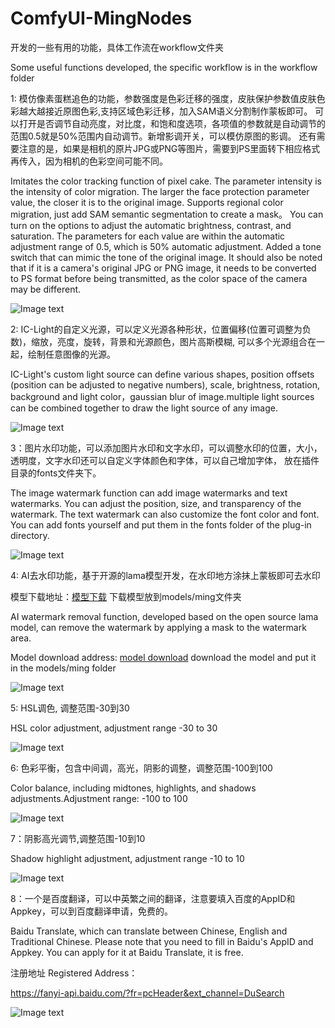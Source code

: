# ComfyUI-MingNodes

开发的一些有用的功能，具体工作流在workflow文件夹

Some useful  functions developed, the specific workflow is in the workflow folder

1: 模仿像素蛋糕追色的功能，参数强度是色彩迁移的强度，皮肤保护参数值皮肤色彩越大越接近原图色彩,支持区域色彩迁移，加入SAM语义分割制作蒙板即可。
可以打开是否调节自动亮度，对比度，和饱和度选项，各项值的参数就是自动调节的范围0.5就是50%范围内自动调节。新增影调开关，可以模仿原图的影调。 
还有需要注意的是，如果是相机的原片JPG或PNG等图片，需要到PS里面转下相应格式再传入，因为相机的色彩空间可能不同。

Imitates the color tracking function of pixel cake. The parameter intensity is the intensity of color migration. 
The larger the face protection parameter value, the closer it is to the original image.
Supports regional color migration, just add SAM semantic segmentation to create a mask。
You can turn on the options to adjust the automatic brightness, contrast, and saturation. 
The parameters for each value are within the automatic adjustment range of 0.5, which is 50% automatic adjustment.
Added a tone switch that can mimic the tone of the original image.
It should also be noted that if it is a camera's original JPG or PNG image, 
it needs to be converted to PS format before being transmitted, as the color space of the camera may be different.

![Image text](https://github.com/mingsky-ai/ComfyUI-MingNodes/blob/main/images/imitation1.png?raw=true)

2: IC-Light的自定义光源，可以定义光源各种形状，位置偏移(位置可调整为负数)，缩放，亮度，旋转，背景和光源颜色，图片高斯模糊,
可以多个光源组合在一起，绘制任意图像的光源。

IC-Light's custom light source can define various shapes, position offsets (position can be adjusted to negative numbers), 
scale, brightness, rotation, background and light color，gaussian blur of image.multiple light sources can be combined together to draw the light source of any image.

![Image text](https://github.com/mingsky-ai/ComfyUI-MingNodes/blob/main/images/light_source.png?raw=true)

3：图片水印功能，可以添加图片水印和文字水印，可以调整水印的位置，大小，透明度，文字水印还可以自定义字体颜色和字体，可以自己增加字体，
放在插件目录的fonts文件夹下。

The image watermark function can add image watermarks and text watermarks. You can adjust the position, size, 
and transparency of the watermark. The text watermark can also customize the font color and font. You can add fonts yourself and put them in the fonts folder of the plug-in directory.

![Image text](https://github.com/mingsky-ai/ComfyUI-MingNodes/blob/main/images/watermark.png?raw=true)

4: AI去水印功能，基于开源的lama模型开发，在水印地方涂抹上蒙板即可去水印

模型下载地址：[模型下载](https://huggingface.co/anyisalin/big-lama/resolve/main/big-lama.safetensors) 下载模型放到models/ming文件夹

AI watermark removal function, developed based on the open source lama model, can remove the watermark by applying a mask to the watermark area.

Model download address: [model download](https://huggingface.co/anyisalin/big-lama/resolve/main/big-lama.safetensors) download the model and put it in the models/ming folder

![Image text](https://github.com/mingsky-ai/ComfyUI-MingNodes/blob/main/images/remove_watermark.png?raw=true)

5: HSL调色, 调整范围-30到30

HSL color adjustment, adjustment range -30 to 30

![Image text](https://github.com/mingsky-ai/ComfyUI-MingNodes/blob/main/images/HSL_color.png?raw=true)

6: 色彩平衡，包含中间调，高光，阴影的调整，调整范围-100到100

Color balance, including midtones, highlights, and shadows adjustments.Adjustment range: -100 to 100

![Image text](https://github.com/mingsky-ai/ComfyUI-MingNodes/blob/main/images/color_balance.png?raw=true)

7：阴影高光调节,调整范围-10到10

Shadow highlight adjustment, adjustment range -10 to 10

![Image text](https://github.com/mingsky-ai/ComfyUI-MingNodes/blob/main/images/highlight_shadow.png?raw=true)

8：一个是百度翻译，可以中英繁之间的翻译，注意要填入百度的AppID和Appkey，可以到百度翻译申请，免费的。

Baidu Translate, which can translate between Chinese, English and Traditional Chinese. 
Please note that you need to fill in Baidu's AppID and Appkey. You can apply for it at Baidu Translate, it is free.

注册地址 Registered Address：

<https://fanyi-api.baidu.com/?fr=pcHeader&ext_channel=DuSearch>

![Image text](https://github.com/mingsky-ai/ComfyUI-MingNodes/blob/main/images/baidu_translate.png?raw=true)







